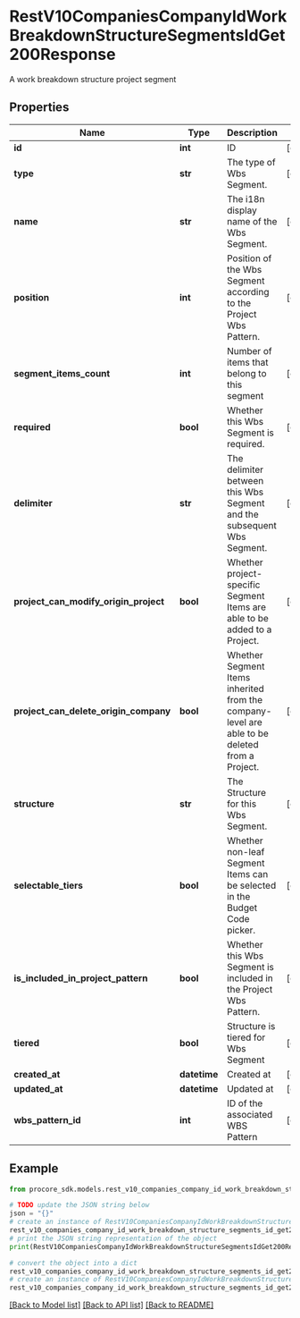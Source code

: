 # RestV10CompaniesCompanyIdWorkBreakdownStructureSegmentsIdGet200Response

A work breakdown structure project segment

## Properties

Name | Type | Description | Notes
------------ | ------------- | ------------- | -------------
**id** | **int** | ID | [optional] 
**type** | **str** | The type of Wbs Segment. | [optional] 
**name** | **str** | The i18n display name of the Wbs Segment. | [optional] 
**position** | **int** | Position of the Wbs Segment according to the Project Wbs Pattern. | [optional] 
**segment_items_count** | **int** | Number of items that belong to this segment | [optional] 
**required** | **bool** | Whether this Wbs Segment is required. | [optional] 
**delimiter** | **str** | The delimiter between this Wbs Segment and the subsequent Wbs Segment. | [optional] 
**project_can_modify_origin_project** | **bool** | Whether project-specific Segment Items are able to be added to a Project. | [optional] 
**project_can_delete_origin_company** | **bool** | Whether Segment Items inherited from the company-level are able to be deleted from a Project. | [optional] 
**structure** | **str** | The Structure for this Wbs Segment. | [optional] 
**selectable_tiers** | **bool** | Whether non-leaf Segment Items can be selected in the Budget Code picker. | [optional] 
**is_included_in_project_pattern** | **bool** | Whether this Wbs Segment is included in the Project Wbs Pattern. | [optional] 
**tiered** | **bool** | Structure is tiered for Wbs Segment | [optional] 
**created_at** | **datetime** | Created at | [optional] 
**updated_at** | **datetime** | Updated at | [optional] 
**wbs_pattern_id** | **int** | ID of the associated WBS Pattern | [optional] 

## Example

```python
from procore_sdk.models.rest_v10_companies_company_id_work_breakdown_structure_segments_id_get200_response import RestV10CompaniesCompanyIdWorkBreakdownStructureSegmentsIdGet200Response

# TODO update the JSON string below
json = "{}"
# create an instance of RestV10CompaniesCompanyIdWorkBreakdownStructureSegmentsIdGet200Response from a JSON string
rest_v10_companies_company_id_work_breakdown_structure_segments_id_get200_response_instance = RestV10CompaniesCompanyIdWorkBreakdownStructureSegmentsIdGet200Response.from_json(json)
# print the JSON string representation of the object
print(RestV10CompaniesCompanyIdWorkBreakdownStructureSegmentsIdGet200Response.to_json())

# convert the object into a dict
rest_v10_companies_company_id_work_breakdown_structure_segments_id_get200_response_dict = rest_v10_companies_company_id_work_breakdown_structure_segments_id_get200_response_instance.to_dict()
# create an instance of RestV10CompaniesCompanyIdWorkBreakdownStructureSegmentsIdGet200Response from a dict
rest_v10_companies_company_id_work_breakdown_structure_segments_id_get200_response_from_dict = RestV10CompaniesCompanyIdWorkBreakdownStructureSegmentsIdGet200Response.from_dict(rest_v10_companies_company_id_work_breakdown_structure_segments_id_get200_response_dict)
```
[[Back to Model list]](../README.md#documentation-for-models) [[Back to API list]](../README.md#documentation-for-api-endpoints) [[Back to README]](../README.md)


